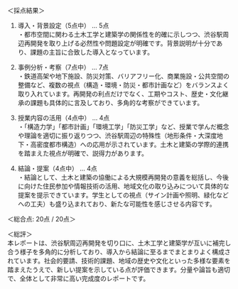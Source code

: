 ＜採点結果＞

1) 導入・背景設定（5点中） … 5点  
・都市空間に関わる土木工学と建築学の関係性を的確に示しつつ、渋谷駅周辺再開発を取り上げる必然性や問題設定が明確です。背景説明が十分であり、課題の主旨に合致した導入となっています。

2) 事例分析・考察（7点中） … 7点  
・鉄道高架や地下施設、防災対策、バリアフリー化、商業施設・公共空間の整備など、複数の視点（構造・環境・防災・都市計画など）をバランスよく取り入れています。再開発の利点だけでなく、工期やコスト、歴史・文化継承の課題も具体的に言及しており、多角的な考察ができています。

3) 授業内容の活用（4点中） … 4点  
・「構造力学」「都市計画」「環境工学」「防災工学」など、授業で学んだ概念や理論を適切に振り返りつつ、渋谷駅周辺の特殊性（地形条件・大深度地下・高密度都市構造）への応用が示されています。土木と建築の学際的連携を踏まえた視点が明確で、説得力があります。

4) 結論・提案（4点中） … 4点  
・結論として、土木と建築の協働による大規模再開発の意義を総括し、今後に向けた住民参加や情報技術の活用、地域文化の取り込みについて具体的な提案を提示できています。学生としての視点（サイン計画や照明、緑化などへの工夫）も盛り込まれており、新たな可能性を感じさせる内容です。

＜総合点: 20点 / 20点＞

＜総評＞  
本レポートは、渋谷駅周辺再開発を切り口に、土木工学と建築学が互いに補完し合う様子を多角的に分析しており、導入から結論に至るまでまとまりよく構成されています。社会的要請、技術的課題、地域の歴史や文化といった多様な要素を踏まえたうえで、新しい提案を示している点が評価できます。分量や論旨も適切で、全体として非常に高い完成度のレポートです。
